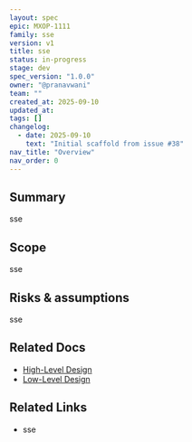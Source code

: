 ```yaml
---
layout: spec
epic: MXOP-1111
family: sse
version: v1
title: sse
status: in-progress
stage: dev
spec_version: "1.0.0"
owner: "@pranavwani"
team: ""
created_at: 2025-09-10
updated_at:
tags: []
changelog:
  - date: 2025-09-10
    text: "Initial scaffold from issue #38"
nav_title: "Overview"
nav_order: 0
---
```

## Summary
sse

## Scope
sse

## Risks & assumptions
sse

## Related Docs
- [High-Level Design](./hld.md)
- [Low-Level Design](./lld.md)

## Related Links
- sse
